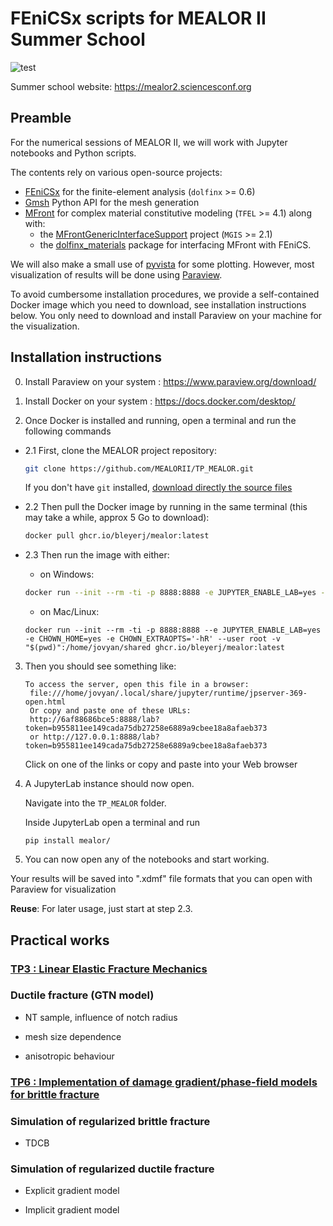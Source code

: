 # FEniCSx scripts for MEALOR II Summer School

![test](https://mealor2.sciencesconf.org/data/pages/montage1.png)

Summer school website: https://mealor2.sciencesconf.org

## Preamble

For the numerical sessions of MEALOR II, we will work with Jupyter notebooks and Python scripts.

The contents rely on various open-source projects:
* [FEniCSx](https://fenicsproject.org/) for the finite-element analysis (`dolfinx` >= 0.6)
* [Gmsh](https://gmsh.info/) Python API for the mesh generation
* [MFront](https://tfel.sourceforge.net/) for complex material constitutive modeling (`TFEL` >= 4.1) along with:
   - the [MFrontGenericInterfaceSupport](https://github.com/thelfer/MFrontGenericInterfaceSupport) project (`MGIS` >= 2.1)
   - the [dolfinx_materials](https://gitlab.enpc.fr/navier-fenics/dolfinx_materials) package for interfacing MFront with FEniCS.

We will also make a small use of [pyvista](https://pyvista.org/) for some plotting. However, most visualization of results will be done using [Paraview](https://www.paraview.org/).

To avoid cumbersome installation procedures, we provide a self-contained Docker image which you need to download, see installation instructions below. You only need to download and install Paraview on your machine for the visualization.

## Installation instructions

0. Install Paraview on your system : https://www.paraview.org/download/
   
2. Install Docker on your system : https://docs.docker.com/desktop/

3. Once Docker is installed and running, open a terminal and run the following commands

- 2.1 First, clone the MEALOR project repository:
  
  ```bash
  git clone https://github.com/MEALORII/TP_MEALOR.git
  ```

  If you don't have `git` installed, [download directly the source files](https://github.com/MEALORII/TP_MEALOR/archive/refs/heads/main.zip)

- 2.2 Then pull the Docker image by running in the same terminal (this may take a while, approx 5 Go to download):

    ```bash
    docker pull ghcr.io/bleyerj/mealor:latest
    ```
 
 - 2.3 Then run the image with either:
  
    * on Windows:
    
    ```bash
    docker run --init --rm -ti -p 8888:8888 -e JUPYTER_ENABLE_LAB=yes -e CHOWN_HOME=yes -e CHOWN_EXTRAOPTS='-hR' --user root -v "%cd%":/home/jovyan/shared ghcr.io/bleyerj/mealor:latest
    ```
    

     * on Mac/Linux:
  
      ```
      docker run --init --rm -ti -p 8888:8888 --e JUPYTER_ENABLE_LAB=yes -e CHOWN_HOME=yes -e CHOWN_EXTRAOPTS='-hR' --user root -v "$(pwd)":/home/jovyan/shared ghcr.io/bleyerj/mealor:latest
      ```
  

3. Then you should see something like:
    ```
    To access the server, open this file in a browser:
     file:///home/jovyan/.local/share/jupyter/runtime/jpserver-369-open.html
     Or copy and paste one of these URLs:
     http://6af88686bce5:8888/lab?token=b955811ee149cada75db27258e6889a9cbee18a8afaeb373
     or http://127.0.0.1:8888/lab?token=b955811ee149cada75db27258e6889a9cbee18a8afaeb373
    ```
    Click on one of the links or copy and paste into your Web browser

4. A JupyterLab instance should now open.
   
   Navigate into the `TP_MEALOR` folder.

   Inside JupyterLab open a terminal and run
   ```
   pip install mealor/
   ```

6. You can now open any of the notebooks and start working.

Your results will be saved into ".xdmf" file formats that you can open with Paraview for visualization

**Reuse**: For later usage, just start at step 2.3.

## Practical works

### [TP3 : Linear Elastic Fracture Mechanics](TP3_LEFM/LEFM.ipynb)

### Ductile fracture (GTN model)

- NT sample, influence of notch radius

- mesh size dependence
* anisotropic behaviour

### [TP6 : Implementation of damage gradient/phase-field models for brittle fracture](TP6_Variational_damage_gradient/Variational_Damage_Gradient.ipynb)

### Simulation of regularized brittle fracture

- TDCB

### Simulation of regularized ductile fracture

- Explicit gradient model

- Implicit gradient model
